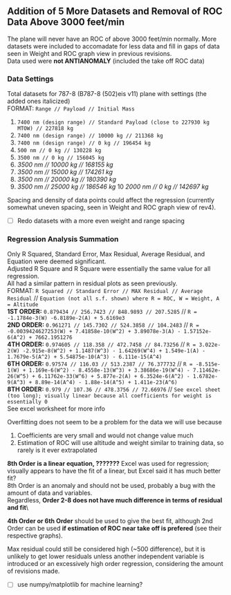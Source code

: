 ## Addition of 5 More Datasets and Removal of ROC Data Above 3000 feet/min

The plane will never have an ROC of above 3000 feet/min normally. More datasets were included to accomadate for less data and fill in gaps of data seen in Weight and ROC graph view in previous revisions.\
Data used were **not ANTIANOMALY** (included the take off ROC data)


### Data Settings
Total datasets for 787-8 (B787-8 (502)eis v11) plane with settings (the added ones italicized)\
FORMAT: `Range // Payload // Initial Mass`
  1. `7400 nm (design range) // Standard Payload (close to 227930 kg MTOW) // 227818 kg`
  2. `7400 nm (design range) // 10000 kg // 211368 kg`
  3. `7400 nm (design range) // 0 kg // 196454 kg`
  4. `500 nm // 0 kg // 130228 kg`
  5. `3500 nm // 0 kg // 156045 kg`
  6. *3500 nm // 10000 kg // 168155 kg*
  7. *3500 nm // 15000 kg // 174261 kg*
  8. *3500 nm // 20000 kg // 180390 kg*
  9. *3500 nm // 25000 kg // 186546 kg*
  10 *2000 nm // 0 kg // 142697 kg*

Spacing and density of data points could affect the regression (currently somewhat uneven spacing, seen in Weight and ROC graph view of rev4).
- [ ] Redo datasets with a more even weight and range spacing

### Regression Analysis Summation
Only R Squared, Standard Error, Max Residual, Average Residual, and Equation were deemed significant.\
Adjusted R Square and R Square were essentially the same value for all regression.\
All had a similar pattern in residual plots as seen previously.\
FORMAT: `R Squared // Standard Error // MAX Residual // Average Residual` // `Equation (not all s.f. shown) where R = ROC, W = Weight, A = Altitude`\
**1ST ORDER:** `0.879434 // 256.7423 // 848.9893 // 207.5285` // `R = -1.1784e-3(W) -6.8189e-2(A) + 5.6169e3`\
**2ND ORDER:** `0.961271 // 145.7302 // 524.3858 // 104.2483` // `R = -0.0039424627253(W) + 7.41858e-10(W^2) + 3.89078e-3(A) - 1.57152e-6(A^2) + 7662.1951276`\
**4TH ORDER:** `0.974605 // 118.358 // 472.7458 // 84.73256` // `R = 3.022e-2(W) -2.915e-8(W^2) + 1.1487(W^3) - 1.64269(W^4) + 1.549e-1(A) - 1.7679e-5(A^2) + 5.54875e-10(A^3) - 6.111e-15(A^4)`\
**6TH ORDER:** `0.97574 // 116.03 // 513.2387 // 76.377732` // `R = -8.515e-1(W) + 1.169e-6(W^2) - 8.4558e-13(W^3) + 3.38686e-19(W^4) - 7.11462e-26(W^5) + 6.11762e-33(W^6) + 5.877e-2(A) + 6.3524e-6(A^2) - 1.6782e-9(A^3) + 8.89e-14(A^4) - 1.88e-14(A^5) + 1.411e-23(A^6)`\
**8TH ORDER:** `0.979 // 107.36 // 478.3756 // 72.66976` // `See excel sheet (too long); visually linear because all coefficients for weight is essentially 0`\
See excel worksheet for more info

Overfitting does not seem to be a problem for the data we will use because
  1. Coefficients are very small and would not change value much
  2. Estimation of ROC will use altitude and weight similar to training data, so rarely is it ever extrapolated
  
**8th Order is a linear equation, ???????** Excel was used for regression; visually appears to have the fit of a linear, but Excel said it has much better fit?\
8th Order is an anomaly and should not be used, probably a bug with the amount of data and variables.\
Regardless, **Order 2-8 does not have much difference in terms of residual and fit**\

**4th Order or 6th Order** should be used to give the best fit, although 2nd Order can be used **if estimation of ROC near take off is prefered** (see their respective graphs).

Max residual could still be considered high (~500 difference), but it is unlikely to get lower residuals unless another independent variable is introduced or an excessively high order regression, considering the amount of revisions made.
- [ ] use numpy/matplotlib for machine learning?
